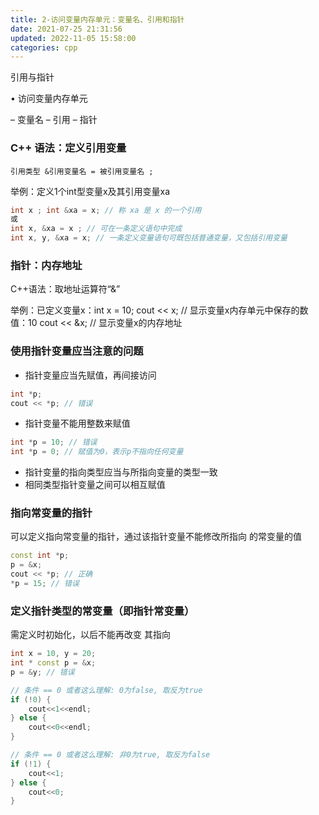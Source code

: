 ```yaml
---
title: 2-访问变量内存单元：变量名、引用和指针
date: 2021-07-25 21:31:56
updated: 2022-11-05 15:58:00
categories: cpp
---
```


引用与指针

• 访问变量内存单元

– 变量名
– 引用
– 指针

### C++ 语法：定义引用变量

`引用类型 &引用变量名 = 被引用变量名 ;`

举例：定义1个int型变量x及其引用变量xa

```C++
int x ; int &xa = x; // 称 xa 是 x 的一个引用
或
int x, &xa = x ; // 可在一条定义语句中完成
int x, y, &xa = x; // 一条定义变量语句可既包括普通变量，又包括引用变量
```

### 指针：内存地址

C++语法：取地址运算符“&”

举例：已定义变量x：int x = 10;
cout << x; // 显示变量x内存单元中保存的数值：10
cout << &x; // 显示变量x的内存地址

### 使用指针变量应当注意的问题

* 指针变量应当先赋值，再间接访问

```cpp
int *p;
cout << *p; // 错误
```

* 指针变量不能用整数来赋值

```cpp
int *p = 10; // 错误
int *p = 0; // 赋值为0，表示p不指向任何变量
```

* 指针变量的指向类型应当与所指向变量的类型一致
* 相同类型指针变量之间可以相互赋值

### 指向常变量的指针

可以定义指向常变量的指针，通过该指针变量不能修改所指向
的常变量的值

```cpp
const int *p;
p = &x;
cout << *p; // 正确
*p = 15; // 错误
```

### 定义指针类型的常变量（即指针常变量）

需定义时初始化，以后不能再改变
其指向

```cpp
int x = 10, y = 20;
int * const p = &x;
p = &y; // 错误
```

```cpp
// 条件 == 0 或者这么理解: 0为false, 取反为true
if (!0) {
    cout<<1<<endl;
} else {
    cout<<0<<endl;
}

// 条件 == 0 或者这么理解: 非0为true, 取反为false
if (!1) {
    cout<<1;
} else {
    cout<<0;
}
```

